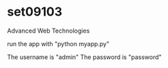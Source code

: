 # set09103
Advanced Web Technologies

run the app with "python myapp.py"

The username is "admin"
The password is "password"
